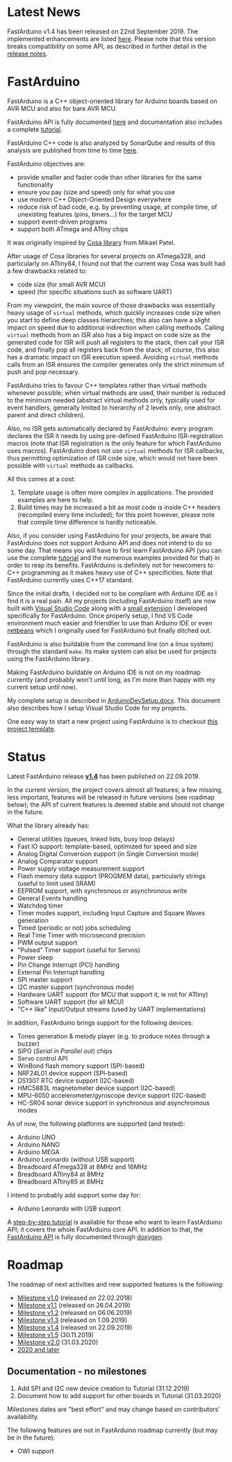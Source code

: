 Latest News
===========

FastArduino v1.4 has been released on 22nd September 2019.
The implemented enhancements are listed [here](https://github.com/jfpoilpret/fast-arduino-lib/milestone/6?closed=1).
Please note that this version breaks compatibility on some API, as described in further detail in the [release notes](https://github.com/jfpoilpret/fast-arduino-lib/releases/tag/v1.4).

FastArduino
===========

FastArduino is a C++ object-oriented library for Arduino boards based on AVR MCU and also for bare AVR MCU.

FastArduino API is fully documented [here](http://jfpoilpret.github.io/fast-arduino-lib/) and documentation also includes a complete [tutorial](http://jfpoilpret.github.io/fast-arduino-lib/tutorial.html).

FastArduino C++ code is also analyzed by SonarQube and results of this analysis are published from time to time [here](https://sonarcloud.io/dashboard?id=FastArduino-UNO).

FastArduino objectives are:

- provide smaller and faster code than other libraries for the same functionality
- ensure you pay (size and speed) only for what you use
- use modern C++ Object-Oriented Design everywhere
- reduce risk of bad code, e.g. by preventing usage, at compile time, of unexisting features (pins, timers...) for the target MCU
- support event-driven programs
- support both ATmega and ATtiny chips

It was originally inspired by [Cosa library](https://github.com/mikaelpatel/Cosa) from Mikael Patel.

After usage of Cosa libraries for several projects on ATmega328, and particularly on ATtiny84, I found out that the current way Cosa was built had a few drawbacks related to:

- code size (for small AVR MCU)
- speed (for specific situations such as software UART)

From my viewpoint, the main source of those drawbacks was essentially heavy usage of `virtual` methods, which quickly increases code size when you start to define deep classes hierarchies; this also can have a slight impact on speed due to additional indirection when calling methods. Calling `virtual` methods from an ISR also has a big impact on code size as the generated code for ISR will push all registers to the stack, then call your ISR code, and finally pop all registers back from the stack; of course, this also has a dramatic impact on ISR execution speed. Avoiding `virtual` methods calls from an ISR ensures the compiler generates only the strict minimum of push and pop necessary.

FastArduino tries to favour C++ templates rather than virtual methods whenever possible; when virtual methods are used, their number is reduced to the minimum needed (abstract virtual methods only, typically used for event handlers, generally limited to hierarchy of 2 levels only, one abstract parent and direct children). 

Also, no ISR gets automatically declared by FastArduino: every program declares the ISR it needs by using pre-defined FastArduino ISR-registration macros (note that ISR registration is the only feature for which FastArduino uses macros). FastArduino does not use `virtual` methods for ISR callbacks, thus permitting optimization of ISR code size, which would not have been possible with `virtual` methods as callbacks.

All this comes at a cost: 

1. Template usage is often more complex in applications. The provided examples are here to help.
2. Build times may be increased a bit as most code is inside C++ headers (recompiled every time included); for this point however, please note that compile time difference is hardly noticeable.

Also, if you consider using FastArduino for your projects, be aware that FastArduino does not support Arduino API and does not intend to do so some day. That means you will have to first learn FastArduino API (you can use the complete [tutorial](http://jfpoilpret.github.io/fast-arduino-lib/tutorial.html) and the numerous examples provided for that) in order to reap its benefits. FastArduino is definitely not for newcomers to C++ programming as it makes heavy use of C++ specificities. Note that FastArduino currently uses C++17 standard.

Since the initial drafts, I decided not to be compliant with Arduino IDE as I find it is a real pain. All my projects (including FastArduino itself) are now built with [Visual Studio Code](https://code.visualstudio.com/) along with a [small extension](https://github.com/jfpoilpret/vscode-fastarduino) I developed specifically for FastArduino. Once properly setup, I find VS Code environment much easier and friendlier to use than Arduino IDE or even [netbeans](https://netbeans.org/) which I originally used for FastArduino but finally ditched out.

FastArduino is also buildable from the command line (on a linux system) through the standard `make`. Its make system can also be used for projects using the FastArduino library.

Making FastArduino buildable on Arduino IDE is not on my roadmap currently (and probably won't until long, as I'm more than happy with my current setup until now).

My complete setup is described in [ArduinoDevSetup.docx](ArduinoDevSetup.docx). This document also describes how I setup Visual Studio Code for my projects.

One easy way to start a new project using FastArduino is to checkout [this project template](https://github.com/jfpoilpret/fastarduino-project-template).

Status
======

Latest FastArduino release [**v1.4**](https://github.com/jfpoilpret/fast-arduino-lib/releases/tag/v1.4) has been published on 22.09.2019.

In the current version, the project covers almost all features; a few missing, less important, features will be released in future versions (see roadmap below); the API of current features is deemed stable and should not change in the future.

What the library already has:

- General utilities (queues, linked lists, busy loop delays)
- Fast IO support: template-based, optimized for speed and size
- Analog Digital Conversion support (in Single Conversion mode)
- Analog Comparator support
- Power supply voltage measurement support
- Flash memory data support (PROGMEM data), particularly strings (useful to limit used SRAM)
- EEPROM support, with synchronous or asynchronous write
- General Events handling
- Watchdog timer
- Timer modes support, including Input Capture and Square Waves generation
- Timed (periodic or not) jobs scheduling
- Real Time Timer with microsecond precision
- PWM output support
- "Pulsed" Timer support (useful for Servos)
- Power sleep
- Pin Change Interrupt (PCI) handling
- External Pin Interrupt handling
- SPI master support
- I2C master support (synchronous mode)
- Hardware UART support (for MCU that support it, ie not for ATtiny)
- Software UART support (for all MCU)
- "C++ like" Input/Output streams (used by UART implementations)

In addition, FastArduino brings support for the following devices:

- Tones generation & melody player (e.g. to produce notes through a buzzer)
- SIPO (*Serial in Parallel out*) chips
- Servo control API
- WinBond flash memory support (SPI-based)
- NRF24L01 device support (SPI-based)
- DS1307 RTC device support (I2C-based)
- HMC5883L magnetometer device support (I2C-based)
- MPU-6050 accelerometer/gyroscope device support (I2C-based)
- HC-SR04 sonar device support in synchronous and asynchromous modes

As of now, the following platforms are supported (and tested):

- Arduino UNO
- Arduino NANO
- Arduino MEGA
- Arduino Leonardo (without USB support)
- Breadboard ATmega328 at 8MHz and 16MHz
- Breadboard ATtiny84 at 8MHz
- Breadboard ATtiny85 at 8MHz

I intend to probably add support some day for:

- Arduino Leonardo with USB support

A [step-by-step tutorial](http://jfpoilpret.github.io/fast-arduino-lib/tutorial.html) is available for those who want to learn FastArduino API; it covers the whole FastArduino core API. In addition to that, the [FastArduino API](http://jfpoilpret.github.io/fast-arduino-lib/) is fully documented through [doxygen](http://www.stack.nl/~dimitri/doxygen/).

Roadmap
=======

The roadmap of next activities and new supported features is the following:

- [Milestone v1.0](https://github.com/jfpoilpret/fast-arduino-lib/milestone/1?closed=1) (released on 22.02.2018)
- [Milestone v1.1](https://github.com/jfpoilpret/fast-arduino-lib/milestone/2?closed=1) (released on 26.04.2019)
- [Milestone v1.2](https://github.com/jfpoilpret/fast-arduino-lib/milestone/4?closed=1) (released on 06.06.2019)
- [Milestone v1.3](https://github.com/jfpoilpret/fast-arduino-lib/milestone/5?closed=1) (released on 1.09.2019)
- [Milestone v1.4](https://github.com/jfpoilpret/fast-arduino-lib/milestone/6?closed=1) (released on 22.09.2019)
- [Milestone v1.5](https://github.com/jfpoilpret/fast-arduino-lib/milestone/7) (30.11.2019)
- [Milestone v2.0](https://github.com/jfpoilpret/fast-arduino-lib/milestone/3) (31.03.2020)
- [2020 and later](https://github.com/jfpoilpret/fast-arduino-lib/issues?q=is%3Aopen+is%3Aissue+no%3Amilestone)

Documentation - no milestones
-----------------------------
1. Add SPI and I2C new device creation to Tutorial (31.12.2019)
2. Document how to add support for other boards in Tutorial (31.03.2020)

Milestones dates are "best effort" and may change based on contributors' availability.

The following features are not in FastArduino roadmap currently (but may be in the future):

- OWI support
